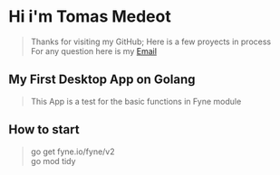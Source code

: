 # Hi i'm Tomas Medeot

>Thanks for visiting my GitHub; Here is a few proyects in process  
>For any question here is my [Email]('tomimedeot@gmail.com')

## My First Desktop App on Golang

>This App is a test for the basic functions in Fyne module

## How to start

>go get fyne.io/fyne/v2  
>go mod tidy
